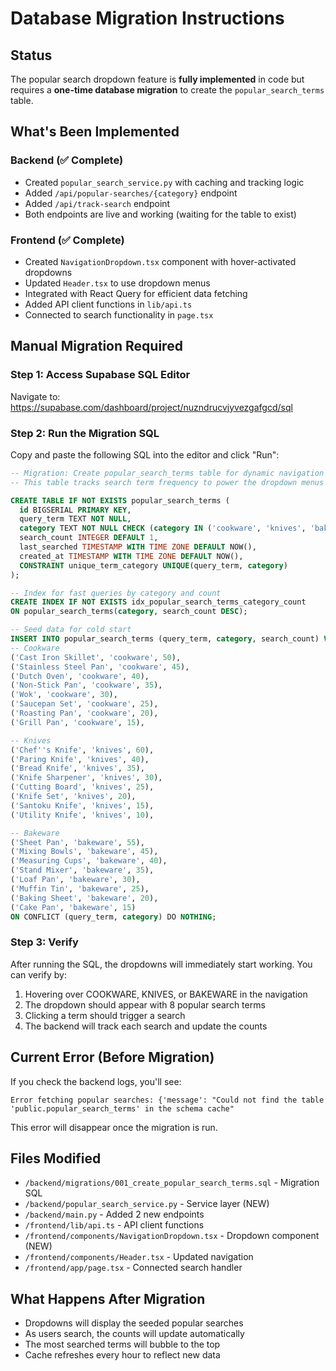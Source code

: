# Database Migration Instructions

## Status
The popular search dropdown feature is **fully implemented** in code but requires a **one-time database migration** to create the `popular_search_terms` table.

## What's Been Implemented

### Backend (✅ Complete)
- Created `popular_search_service.py` with caching and tracking logic
- Added `/api/popular-searches/{category}` endpoint
- Added `/api/track-search` endpoint
- Both endpoints are live and working (waiting for the table to exist)

### Frontend (✅ Complete)
- Created `NavigationDropdown.tsx` component with hover-activated dropdowns
- Updated `Header.tsx` to use dropdown menus
- Integrated with React Query for efficient data fetching
- Added API client functions in `lib/api.ts`
- Connected to search functionality in `page.tsx`

## Manual Migration Required

### Step 1: Access Supabase SQL Editor
Navigate to: https://supabase.com/dashboard/project/nuzndrucvjyvezgafgcd/sql

### Step 2: Run the Migration SQL
Copy and paste the following SQL into the editor and click "Run":

```sql
-- Migration: Create popular_search_terms table for dynamic navigation
-- This table tracks search term frequency to power the dropdown menus

CREATE TABLE IF NOT EXISTS popular_search_terms (
  id BIGSERIAL PRIMARY KEY,
  query_term TEXT NOT NULL,
  category TEXT NOT NULL CHECK (category IN ('cookware', 'knives', 'bakeware')),
  search_count INTEGER DEFAULT 1,
  last_searched TIMESTAMP WITH TIME ZONE DEFAULT NOW(),
  created_at TIMESTAMP WITH TIME ZONE DEFAULT NOW(),
  CONSTRAINT unique_term_category UNIQUE(query_term, category)
);

-- Index for fast queries by category and count
CREATE INDEX IF NOT EXISTS idx_popular_search_terms_category_count
ON popular_search_terms(category, search_count DESC);

-- Seed data for cold start
INSERT INTO popular_search_terms (query_term, category, search_count) VALUES
-- Cookware
('Cast Iron Skillet', 'cookware', 50),
('Stainless Steel Pan', 'cookware', 45),
('Dutch Oven', 'cookware', 40),
('Non-Stick Pan', 'cookware', 35),
('Wok', 'cookware', 30),
('Saucepan Set', 'cookware', 25),
('Roasting Pan', 'cookware', 20),
('Grill Pan', 'cookware', 15),

-- Knives
('Chef''s Knife', 'knives', 60),
('Paring Knife', 'knives', 40),
('Bread Knife', 'knives', 35),
('Knife Sharpener', 'knives', 30),
('Cutting Board', 'knives', 25),
('Knife Set', 'knives', 20),
('Santoku Knife', 'knives', 15),
('Utility Knife', 'knives', 10),

-- Bakeware
('Sheet Pan', 'bakeware', 55),
('Mixing Bowls', 'bakeware', 45),
('Measuring Cups', 'bakeware', 40),
('Stand Mixer', 'bakeware', 35),
('Loaf Pan', 'bakeware', 30),
('Muffin Tin', 'bakeware', 25),
('Baking Sheet', 'bakeware', 20),
('Cake Pan', 'bakeware', 15)
ON CONFLICT (query_term, category) DO NOTHING;
```

### Step 3: Verify
After running the SQL, the dropdowns will immediately start working. You can verify by:

1. Hovering over COOKWARE, KNIVES, or BAKEWARE in the navigation
2. The dropdown should appear with 8 popular search terms
3. Clicking a term should trigger a search
4. The backend will track each search and update the counts

## Current Error (Before Migration)
If you check the backend logs, you'll see:
```
Error fetching popular searches: {'message': "Could not find the table 'public.popular_search_terms' in the schema cache"
```

This error will disappear once the migration is run.

## Files Modified
- `/backend/migrations/001_create_popular_search_terms.sql` - Migration SQL
- `/backend/popular_search_service.py` - Service layer (NEW)
- `/backend/main.py` - Added 2 new endpoints
- `/frontend/lib/api.ts` - API client functions
- `/frontend/components/NavigationDropdown.tsx` - Dropdown component (NEW)
- `/frontend/components/Header.tsx` - Updated navigation
- `/frontend/app/page.tsx` - Connected search handler

## What Happens After Migration
- Dropdowns will display the seeded popular searches
- As users search, the counts will update automatically
- The most searched terms will bubble to the top
- Cache refreshes every hour to reflect new data
